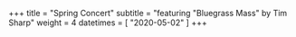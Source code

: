 +++
title = "Spring Concert"
subtitle = "featuring \"Bluegrass Mass\" by Tim Sharp"
weight = 4
datetimes = [ "2020-05-02" ]
+++
